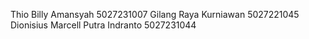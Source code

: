 Thio Billy Amansyah	5027231007
Gilang Raya Kurniawan	5027221045
Dionisius Marcell Putra Indranto	5027231044
